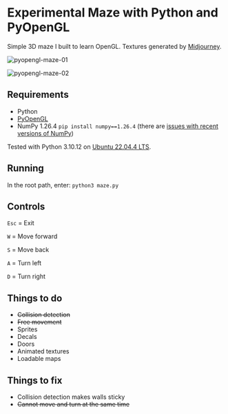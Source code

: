 # Experimental Maze with Python and PyOpenGL

Simple 3D maze I built to learn OpenGL. Textures generated by [Midjourney](https://www.midjourney.com/).

![pyopengl-maze-01](https://user-images.githubusercontent.com/87952/198073750-1d8ee9f1-6a70-48c9-a0e7-2d030c904f9e.png)

![pyopengl-maze-02](https://user-images.githubusercontent.com/87952/198073809-8c461e0b-01a3-486e-8404-7a754af02735.png)

## Requirements

* Python
* [PyOpenGL](http://pyopengl.sourceforge.net/)
* NumPy 1.26.4 `pip install numpy==1.26.4` (there are [issues with recent versions of NumPy](https://stackoverflow.com/questions/40845304/runtimewarning-numpy-dtype-size-changed-may-indicate-binary-incompatibility))

Tested with Python 3.10.12 on [Ubuntu 22.04.4 LTS](https://ubuntu.com/).

## Running

In the root path, enter: `python3 maze.py`

## Controls

`Esc` = Exit

`W` = Move forward

`S` = Move back

`A` = Turn left

`D` = Turn right

## Things to do

* ~~Collision detection~~
* ~~Free movement~~
* Sprites
* Decals
* Doors
* Animated textures
* Loadable maps

## Things to fix

* Collision detection makes walls sticky
* ~~Cannot move and turn at the same time~~
